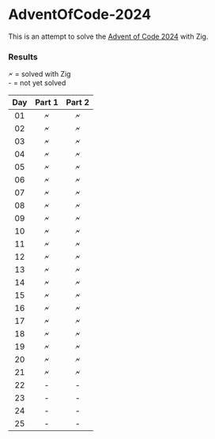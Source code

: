 # AdventOfCode-2024

This is an attempt to solve the [Advent of Code 2024](https://adventofcode.com/2024) with Zig.

### Results

🗲 = solved with Zig\
 \- = not yet solved

| Day | Part 1 | Part 2 |
|:---:| :---: |:------:|
| 01  | 🗲 |   🗲    |
| 02  | 🗲 |   🗲    |
| 03  | 🗲 |   🗲    |
| 04  | 🗲 |   🗲    |
| 05  | 🗲 |   🗲    |
| 06  | 🗲 |   🗲    |
| 07  | 🗲 |   🗲    |
| 08  | 🗲 |   🗲    |
| 09  | 🗲 |   🗲    |
| 10  | 🗲 |   🗲    |
| 11  | 🗲 |   🗲    |
| 12  | 🗲 |   🗲    |
| 13  | 🗲 |   🗲    |
| 14  | 🗲 |   🗲    |
| 15  | 🗲 |   🗲    |
| 16  | 🗲 |   🗲    |
| 17  | 🗲 |   🗲    |
| 18  | 🗲 |   🗲    |
| 19  | 🗲 |   🗲    |
| 20  | 🗲 |   🗲    |
| 21  | 🗲 |   🗲    |
| 22  | - |   -    |
| 23  | - |   -    |
| 24  | - |   -    |
| 25  | - |   -    |